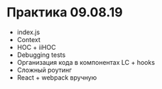 # Практика 09.08.19

* index.js
* Context
* HOC + iiHOC
* Debugging tests
* Организация кода в компонентах LC + hooks
* Сложный роутинг
* React + webpack вручную